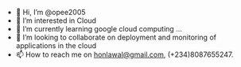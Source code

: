 - 👋 Hi, I’m @opee2005
- 👀 I’m interested in Cloud
- 🌱 I’m currently learning google cloud computing ...
- 💞️ I’m looking to collaborate on deployment and monitoring of applications in the cloud
- 📫 How to reach me on honlawal@gmail.com, (+234)8087655247.

<!---
opee2005/opee2005 is a ✨ special ✨ repository because its `README.md` (this file) appears on your GitHub profile.
You can click the Preview link to take a look at your changes.
--->

